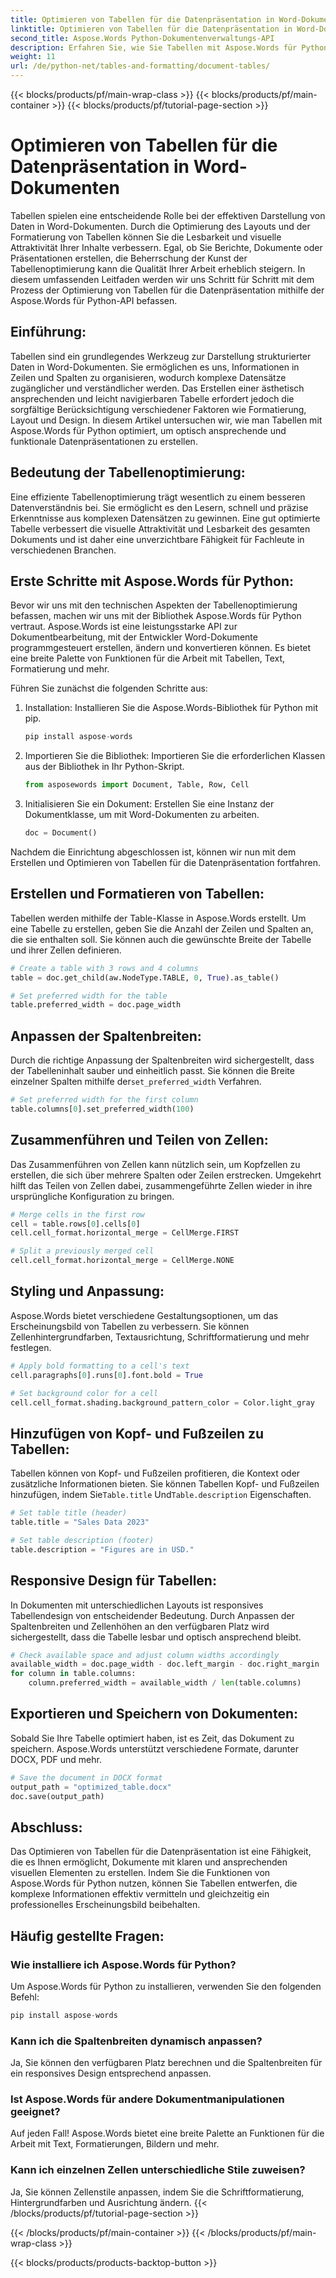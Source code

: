 ```yaml
---
title: Optimieren von Tabellen für die Datenpräsentation in Word-Dokumenten
linktitle: Optimieren von Tabellen für die Datenpräsentation in Word-Dokumenten
second_title: Aspose.Words Python-Dokumentenverwaltungs-API
description: Erfahren Sie, wie Sie Tabellen mit Aspose.Words für Python für die Datenpräsentation in Word-Dokumenten optimieren. Verbessern Sie die Lesbarkeit und visuelle Attraktivität mit Schritt-für-Schritt-Anleitungen und Quellcodebeispielen.
weight: 11
url: /de/python-net/tables-and-formatting/document-tables/
---
```


{{< blocks/products/pf/main-wrap-class >}}
{{< blocks/products/pf/main-container >}}
{{< blocks/products/pf/tutorial-page-section >}}

# Optimieren von Tabellen für die Datenpräsentation in Word-Dokumenten


Tabellen spielen eine entscheidende Rolle bei der effektiven Darstellung von Daten in Word-Dokumenten. Durch die Optimierung des Layouts und der Formatierung von Tabellen können Sie die Lesbarkeit und visuelle Attraktivität Ihrer Inhalte verbessern. Egal, ob Sie Berichte, Dokumente oder Präsentationen erstellen, die Beherrschung der Kunst der Tabellenoptimierung kann die Qualität Ihrer Arbeit erheblich steigern. In diesem umfassenden Leitfaden werden wir uns Schritt für Schritt mit dem Prozess der Optimierung von Tabellen für die Datenpräsentation mithilfe der Aspose.Words für Python-API befassen.

## Einführung:

Tabellen sind ein grundlegendes Werkzeug zur Darstellung strukturierter Daten in Word-Dokumenten. Sie ermöglichen es uns, Informationen in Zeilen und Spalten zu organisieren, wodurch komplexe Datensätze zugänglicher und verständlicher werden. Das Erstellen einer ästhetisch ansprechenden und leicht navigierbaren Tabelle erfordert jedoch die sorgfältige Berücksichtigung verschiedener Faktoren wie Formatierung, Layout und Design. In diesem Artikel untersuchen wir, wie man Tabellen mit Aspose.Words für Python optimiert, um optisch ansprechende und funktionale Datenpräsentationen zu erstellen.

## Bedeutung der Tabellenoptimierung:

Eine effiziente Tabellenoptimierung trägt wesentlich zu einem besseren Datenverständnis bei. Sie ermöglicht es den Lesern, schnell und präzise Erkenntnisse aus komplexen Datensätzen zu gewinnen. Eine gut optimierte Tabelle verbessert die visuelle Attraktivität und Lesbarkeit des gesamten Dokuments und ist daher eine unverzichtbare Fähigkeit für Fachleute in verschiedenen Branchen.

## Erste Schritte mit Aspose.Words für Python:

Bevor wir uns mit den technischen Aspekten der Tabellenoptimierung befassen, machen wir uns mit der Bibliothek Aspose.Words für Python vertraut. Aspose.Words ist eine leistungsstarke API zur Dokumentbearbeitung, mit der Entwickler Word-Dokumente programmgesteuert erstellen, ändern und konvertieren können. Es bietet eine breite Palette von Funktionen für die Arbeit mit Tabellen, Text, Formatierung und mehr.

Führen Sie zunächst die folgenden Schritte aus:

1. Installation: Installieren Sie die Aspose.Words-Bibliothek für Python mit pip.
   
   ```python
   pip install aspose-words
   ```

2. Importieren Sie die Bibliothek: Importieren Sie die erforderlichen Klassen aus der Bibliothek in Ihr Python-Skript.
   
   ```python
   from asposewords import Document, Table, Row, Cell
   ```

3. Initialisieren Sie ein Dokument: Erstellen Sie eine Instanz der Dokumentklasse, um mit Word-Dokumenten zu arbeiten.
   
   ```python
   doc = Document()
   ```

Nachdem die Einrichtung abgeschlossen ist, können wir nun mit dem Erstellen und Optimieren von Tabellen für die Datenpräsentation fortfahren.

## Erstellen und Formatieren von Tabellen:

Tabellen werden mithilfe der Table-Klasse in Aspose.Words erstellt. Um eine Tabelle zu erstellen, geben Sie die Anzahl der Zeilen und Spalten an, die sie enthalten soll. Sie können auch die gewünschte Breite der Tabelle und ihrer Zellen definieren.

```python
# Create a table with 3 rows and 4 columns
table = doc.get_child(aw.NodeType.TABLE, 0, True).as_table()

# Set preferred width for the table
table.preferred_width = doc.page_width
```

## Anpassen der Spaltenbreiten:

 Durch die richtige Anpassung der Spaltenbreiten wird sichergestellt, dass der Tabelleninhalt sauber und einheitlich passt. Sie können die Breite einzelner Spalten mithilfe der`set_preferred_width` Verfahren.

```python
# Set preferred width for the first column
table.columns[0].set_preferred_width(100)
```

## Zusammenführen und Teilen von Zellen:

Das Zusammenführen von Zellen kann nützlich sein, um Kopfzellen zu erstellen, die sich über mehrere Spalten oder Zeilen erstrecken. Umgekehrt hilft das Teilen von Zellen dabei, zusammengeführte Zellen wieder in ihre ursprüngliche Konfiguration zu bringen.

```python
# Merge cells in the first row
cell = table.rows[0].cells[0]
cell.cell_format.horizontal_merge = CellMerge.FIRST

# Split a previously merged cell
cell.cell_format.horizontal_merge = CellMerge.NONE
```

## Styling und Anpassung:

Aspose.Words bietet verschiedene Gestaltungsoptionen, um das Erscheinungsbild von Tabellen zu verbessern. Sie können Zellenhintergrundfarben, Textausrichtung, Schriftformatierung und mehr festlegen.

```python
# Apply bold formatting to a cell's text
cell.paragraphs[0].runs[0].font.bold = True

# Set background color for a cell
cell.cell_format.shading.background_pattern_color = Color.light_gray
```

## Hinzufügen von Kopf- und Fußzeilen zu Tabellen:

 Tabellen können von Kopf- und Fußzeilen profitieren, die Kontext oder zusätzliche Informationen bieten. Sie können Tabellen Kopf- und Fußzeilen hinzufügen, indem Sie`Table.title` Und`Table.description` Eigenschaften.

```python
# Set table title (header)
table.title = "Sales Data 2023"

# Set table description (footer)
table.description = "Figures are in USD."
```

## Responsive Design für Tabellen:

In Dokumenten mit unterschiedlichen Layouts ist responsives Tabellendesign von entscheidender Bedeutung. Durch Anpassen der Spaltenbreiten und Zellenhöhen an den verfügbaren Platz wird sichergestellt, dass die Tabelle lesbar und optisch ansprechend bleibt.

```python
# Check available space and adjust column widths accordingly
available_width = doc.page_width - doc.left_margin - doc.right_margin
for column in table.columns:
    column.preferred_width = available_width / len(table.columns)
```

## Exportieren und Speichern von Dokumenten:

Sobald Sie Ihre Tabelle optimiert haben, ist es Zeit, das Dokument zu speichern. Aspose.Words unterstützt verschiedene Formate, darunter DOCX, PDF und mehr.

```python
# Save the document in DOCX format
output_path = "optimized_table.docx"
doc.save(output_path)
```

## Abschluss:

Das Optimieren von Tabellen für die Datenpräsentation ist eine Fähigkeit, die es Ihnen ermöglicht, Dokumente mit klaren und ansprechenden visuellen Elementen zu erstellen. Indem Sie die Funktionen von Aspose.Words für Python nutzen, können Sie Tabellen entwerfen, die komplexe Informationen effektiv vermitteln und gleichzeitig ein professionelles Erscheinungsbild beibehalten.

## Häufig gestellte Fragen:

### Wie installiere ich Aspose.Words für Python?

Um Aspose.Words für Python zu installieren, verwenden Sie den folgenden Befehl:
```python
pip install aspose-words
```

### Kann ich die Spaltenbreiten dynamisch anpassen?

Ja, Sie können den verfügbaren Platz berechnen und die Spaltenbreiten für ein responsives Design entsprechend anpassen.

### Ist Aspose.Words für andere Dokumentmanipulationen geeignet?

Auf jeden Fall! Aspose.Words bietet eine breite Palette an Funktionen für die Arbeit mit Text, Formatierungen, Bildern und mehr.

### Kann ich einzelnen Zellen unterschiedliche Stile zuweisen?

Ja, Sie können Zellenstile anpassen, indem Sie die Schriftformatierung, Hintergrundfarben und Ausrichtung ändern.
{{< /blocks/products/pf/tutorial-page-section >}}

{{< /blocks/products/pf/main-container >}}
{{< /blocks/products/pf/main-wrap-class >}}

{{< blocks/products/products-backtop-button >}}
